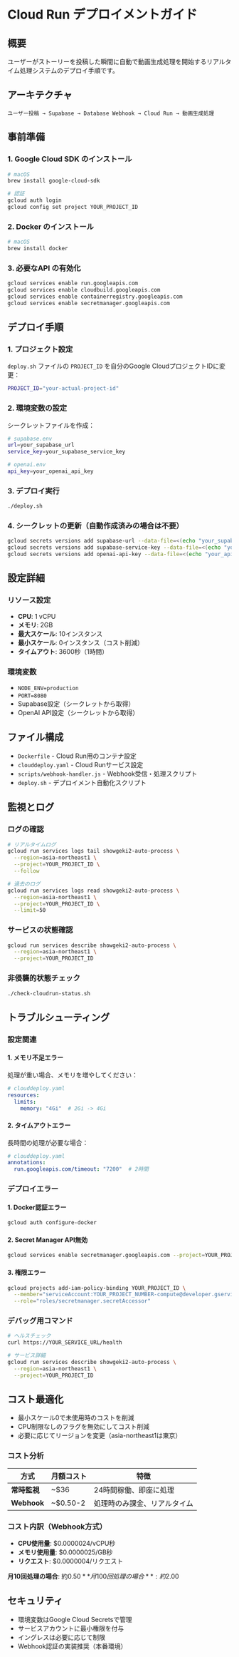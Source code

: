# Cloud Run デプロイメントガイド

## 概要

ユーザーがストーリーを投稿した瞬間に自動で動画生成処理を開始するリアルタイム処理システムのデプロイ手順です。

## アーキテクチャ

```
ユーザー投稿 → Supabase → Database Webhook → Cloud Run → 動画生成処理
```

## 事前準備

### 1. Google Cloud SDK のインストール
```bash
# macOS
brew install google-cloud-sdk

# 認証
gcloud auth login
gcloud config set project YOUR_PROJECT_ID
```

### 2. Docker のインストール
```bash
# macOS
brew install docker
```

### 3. 必要なAPI の有効化
```bash
gcloud services enable run.googleapis.com
gcloud services enable cloudbuild.googleapis.com
gcloud services enable containerregistry.googleapis.com
gcloud services enable secretmanager.googleapis.com
```

## デプロイ手順

### 1. プロジェクト設定
`deploy.sh` ファイルの `PROJECT_ID` を自分のGoogle CloudプロジェクトIDに変更：

```bash
PROJECT_ID="your-actual-project-id"
```

### 2. 環境変数の設定
シークレットファイルを作成：

```bash
# supabase.env
url=your_supabase_url
service_key=your_supabase_service_key

# openai.env  
api_key=your_openai_api_key
```

### 3. デプロイ実行
```bash
./deploy.sh
```

### 4. シークレットの更新（自動作成済みの場合は不要）
```bash
gcloud secrets versions add supabase-url --data-file=<(echo "your_supabase_url") --project=YOUR_PROJECT_ID
gcloud secrets versions add supabase-service-key --data-file=<(echo "your_service_key") --project=YOUR_PROJECT_ID
gcloud secrets versions add openai-api-key --data-file=<(echo "your_api_key") --project=YOUR_PROJECT_ID
```

## 設定詳細

### リソース設定
- **CPU**: 1 vCPU
- **メモリ**: 2GB
- **最大スケール**: 10インスタンス
- **最小スケール**: 0インスタンス（コスト削減）
- **タイムアウト**: 3600秒（1時間）

### 環境変数
- `NODE_ENV=production`
- `PORT=8080`
- Supabase設定（シークレットから取得）
- OpenAI API設定（シークレットから取得）

## ファイル構成

- `Dockerfile` - Cloud Run用のコンテナ設定
- `clouddeploy.yaml` - Cloud Runサービス設定
- `scripts/webhook-handler.js` - Webhook受信・処理スクリプト
- `deploy.sh` - デプロイメント自動化スクリプト

## 監視とログ

### ログの確認
```bash
# リアルタイムログ
gcloud run services logs tail showgeki2-auto-process \
  --region=asia-northeast1 \
  --project=YOUR_PROJECT_ID \
  --follow

# 過去のログ
gcloud run services logs read showgeki2-auto-process \
  --region=asia-northeast1 \
  --project=YOUR_PROJECT_ID \
  --limit=50
```

### サービスの状態確認
```bash
gcloud run services describe showgeki2-auto-process \
  --region=asia-northeast1 \
  --project=YOUR_PROJECT_ID
```

### 非侵襲的状態チェック
```bash
./check-cloudrun-status.sh
```

## トラブルシューティング

### 設定関連

#### 1. メモリ不足エラー
処理が重い場合、メモリを増やしてください：

```yaml
# clouddeploy.yaml
resources:
  limits:
    memory: "4Gi"  # 2Gi -> 4Gi
```

#### 2. タイムアウトエラー
長時間の処理が必要な場合：

```yaml
# clouddeploy.yaml
annotations:
  run.googleapis.com/timeout: "7200"  # 2時間
```

### デプロイエラー

#### 1. Docker認証エラー
```bash
gcloud auth configure-docker
```

#### 2. Secret Manager API無効
```bash
gcloud services enable secretmanager.googleapis.com --project=YOUR_PROJECT_ID
```

#### 3. 権限エラー
```bash
gcloud projects add-iam-policy-binding YOUR_PROJECT_ID \
  --member="serviceAccount:YOUR_PROJECT_NUMBER-compute@developer.gserviceaccount.com" \
  --role="roles/secretmanager.secretAccessor"
```

### デバッグ用コマンド

```bash
# ヘルスチェック
curl https://YOUR_SERVICE_URL/health

# サービス詳細
gcloud run services describe showgeki2-auto-process \
  --region=asia-northeast1 \
  --project=YOUR_PROJECT_ID
```

## コスト最適化

- 最小スケール0で未使用時のコストを削減
- CPU制限なしのフラグを無効にしてコスト削減
- 必要に応じてリージョンを変更（asia-northeast1は東京）

### コスト分析

| 方式 | 月額コスト | 特徴 |
|------|-----------|------|
| **常時監視** | ~$36 | 24時間稼働、即座に処理 |
| **Webhook** | ~$0.50-2 | 処理時のみ課金、リアルタイム |

### コスト内訳（Webhook方式）

- **CPU使用量**: $0.0000024/vCPU秒
- **メモリ使用量**: $0.0000025/GB秒  
- **リクエスト**: $0.0000004/リクエスト

**月10回処理の場合**: 約$0.50
**月100回処理の場合**: 約$2.00

## セキュリティ

- 環境変数はGoogle Cloud Secretsで管理
- サービスアカウントに最小権限を付与
- イングレスは必要に応じて制限
- Webhook認証の実装推奨（本番環境）